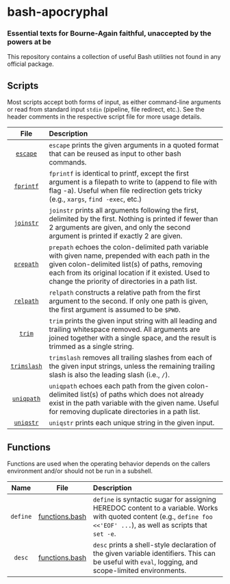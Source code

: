 # bash-apocryphal
### Essential texts for Bourne-Again faithful, unaccepted by the powers at be

This repository contains a collection of useful Bash utilities not found in any official package.

## Scripts

Most scripts accept both forms of input, as either command-line arguments or read from standard input `stdin` (pipeline, file redirect, etc.). See the header comments in the respective script file for more usage details.

|File|Description|
|:--:|:----------|
|[`escape`](bin/escape)|`escape` prints the given arguments in a quoted format that can be reused as input to other bash commands.|
|[`fprintf`](bin/fprintf)|`fprintf` is identical to printf, except the first argument is a filepath to write to (append to file with flag -a). Useful when file redirection gets tricky (e.g., `xargs`, `find -exec`, etc.)|
|[`joinstr`](bin/joinstr)|`joinstr` prints all arguments following the first, delimited by the first. Nothing is printed if fewer than 2 arguments are given, and only the second argument is printed if exactly 2 are given.|
|[`prepath`](bin/prepath)|`prepath` echoes the colon-delimited path variable with given name, prepended with each path in the given colon-delimited list(s) of paths, removing each from its original location if it existed. Used to change the priority of directories in a path list.|
|[`relpath`](bin/relpath)|`relpath` constructs a relative path from the first argument to the second. If only one path is given, the first argument is assumed to be `$PWD`.|
|[`trim`](bin/trim)|`trim` prints the given input string with all leading and trailing whitespace removed. All arguments are joined together with a single space, and the result is trimmed as a single string.|
|[`trimslash`](bin/trimslash)|`trimslash` removes all trailing slashes from each of the given input strings, unless the remaining trailing slash is also the leading slash (i.e., `/`).|
|[`uniqpath`](bin/uniqpath)|`uniqpath` echoes each path from the given colon-delimited list(s) of paths which does not already exist in the path variable with the given name. Useful for removing duplicate directories in a path list.|
|[`uniqstr`](bin/uniqstr)|`uniqstr` prints each unique string in the given input.|

## Functions

Functions are used when the operating behavior depends on the callers environment and/or should not be run in a subshell.

|Name|File|Description|
|:--:|:--:|:----------|
|`define`|[functions.bash](functions.bash)|`define` is syntactic sugar for assigning HEREDOC content to a variable. Works with quoted content (e.g., `define foo <<'EOF' ...`), as well as scripts that `set -e`.|
|`desc`|[functions.bash](functions.bash)|`desc` prints a shell-style declaration of the given variable identifiers. This can be useful with `eval`, logging, and scope-limited environments.|
